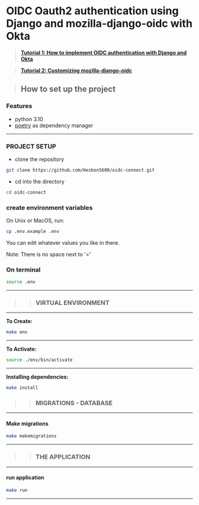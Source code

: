 # OIDC Oauth2 authentication using Django and mozilla-django-oidc with Okta

> **[Tutorial 1: How to implement OIDC authentication with Django and Okta](https://dev.to/hesbon/oidc-oauth2-authentication-using-django-and-mozilla-django-oidc-with-okta-4jll)**

> **[Tutorial 2: Customizing mozilla-django-oidc](https://dev.to/hesbon/customizing-mozilla-django-oidc-544p)**

> ## How to set up the project

### Features

- python 3.10
- [poetry](https://python-poetry.org/docs/) as dependency manager

---

### PROJECT SETUP

- clone the repository

```bash
git clone https://github.com/Hesbon5600/oidc-connect.git
```

- cd into the directory

```bash
cd oidc-connect
```

### create environment variables

  On Unix or MacOS, run:

```bash
cp .env.example .env
```

You can edit whatever values you like in there.

Note: There is no space next to '='

### On terminal

```bash
source .env
```

---

> > ### VIRTUAL ENVIRONMENT

---

**To Create:**

```bash
make env
```

---

**To Activate:**

```bash
source ./env/bin/activate
```

---

**Installing dependencies:**

```bash
make install
```

> > ### MIGRATIONS - DATABASE

---

#### Make migrations

```bash
make makemigrations
```

---

> > ### THE APPLICATION

---

#### run application

```bash
make run
```

---
